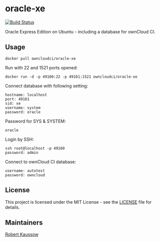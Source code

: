 # oracle-xe

[![Build Status](https://drone.owncloud.com/api/badges/owncloud-ci/oracle-xe/status.svg)](https://drone.owncloud.com/owncloud-ci/oracle-xe)

Oracle Express Edition on Ubuntu - including a database for ownCloud CI.

## Usage

```Shell
docker pull owncloudci/oracle-xe
```

Run with 22 and 1521 ports opened:

```Shell
docker run -d -p 49160:22 -p 49161:1521 owncloudci/oracle-xe
```

Connect database with following setting:

```Shell
hostname: localhost
port: 49161
sid: xe
username: system
password: oracle
```

Password for SYS & SYSTEM:

```Shell
oracle
```

Login by SSH:

```Shell
ssh root@localhost -p 49160
password: admin
```

Connect to ownCloud CI database:

```Shell
username: autotest
password: owncloud
```

## License

This project is licensed under the MIT License - see the [LICENSE](LICENSE) file for details.

## Maintainers

[Robert Kaussow](https://github.com/xoxys/)
